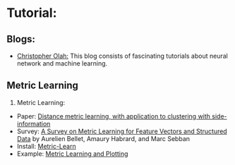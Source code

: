 # Tutorial:

## Blogs: 
* [Christopher Olah:](http://colah.github.io) This blog consists of fascinating tutorials about neural network and machine learning. 

## Metric Learning
1. Metric Learning: <br>
* Paper: [Distance metric learning, with application to clustering with side-information](https://ai.stanford.edu/~ang/papers/nips02-metric.pdf)
* Survey: [A Survey on Metric Learning for Feature Vectors and Structured Data](https://arxiv.org/pdf/1306.6709.pdf) by Aurelien Bellet, Amaury Habrard, and Marc Sebban
* Install: [Metric-Learn](https://github.com/metric-learn/metric-learn) 
* Example: [Metric Learning and Plotting](https://github.com/metric-learn/metric-learn/blob/master/examples/metric_plotting.ipynb)

